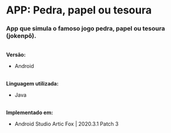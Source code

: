 # APP: Pedra, papel ou tesoura


### App que simula o famoso jogo pedra, papel ou tesoura (jokenpô).<br>

<br>**Versão:**<br>
 - Android<br>
 

<br>**Linguagem utilizada:**<br>
- Java<br>

<br>**Implementado em:**<br>
- Android Studio Artic Fox | 2020.3.1 Patch 3

 <br>
